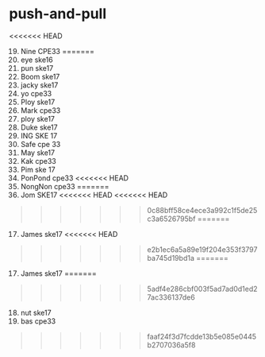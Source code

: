 # push-and-pull

<<<<<<< HEAD

19. Nine CPE33
=======
1. eye ske16
2. pun ske17
3. Boom ske17
4. jacky ske17
5. yo cpe33
6. Ploy ske17
7. Mark cpe33
8. ploy ske17
9. Duke ske17
10. ING SKE 17
11. Safe cpe 33
12. May ske17
13. Kak cpe33
14. Pim ske 17
15. PonPond cpe33
<<<<<<< HEAD
16. NongNon cpe33
=======
16. Jom SKE17
<<<<<<< HEAD
<<<<<<< HEAD
>>>>>>> 0c88bff58ce4ece3a992c1f5de25c3a6526795bf
=======
17. James ske17
<<<<<<< HEAD
>>>>>>> e2b1ec6a5a89e19f204e353f3797ba745d19bd1a
=======
17. James ske17
=======
>>>>>>> 5adf4e286cbf003f5ad7ad0d1ed27ac336137de6
18. nut ske17
19. bas cpe33
>>>>>>> faaf24f3d7fcdde13b5e085e0445b2707036a5f8
